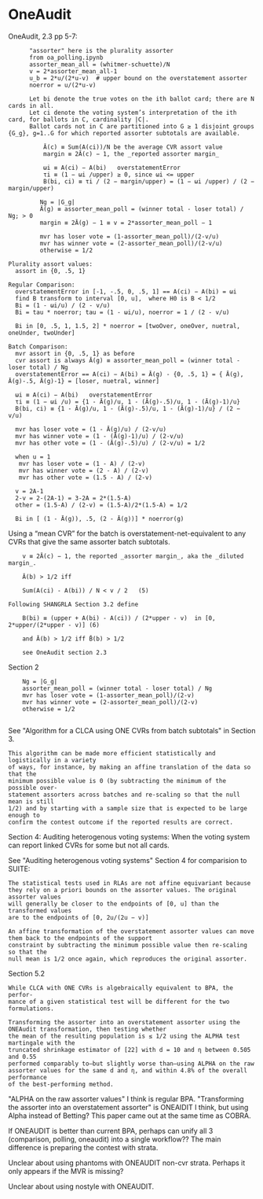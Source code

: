 # OneAudit

OneAudit, 2.3 pp 5-7:
````
      "assorter" here is the plurality assorter
      from oa_polling.ipynb
      assorter_mean_all = (whitmer-schuette)/N
      v = 2*assorter_mean_all-1
      u_b = 2*u/(2*u-v)  # upper bound on the overstatement assorter
      noerror = u/(2*u-v)

      Let bi denote the true votes on the ith ballot card; there are N cards in all.
      Let ci denote the voting system’s interpretation of the ith card, for ballots in C, cardinality |C|.
      Ballot cards not in C are partitioned into G ≥ 1 disjoint groups {G_g}, g=1..G for which reported assorter subtotals are available.

          Ā(c) ≡ Sum(A(ci))/N be the average CVR assort value
          margin ≡ 2Ā(c) − 1, the _reported assorter margin_

          ωi ≡ A(ci) − A(bi)   overstatementError
          τi ≡ (1 − ωi /upper) ≥ 0, since ωi <= upper
          B(bi, ci) ≡ τi / (2 − margin/upper) = (1 − ωi /upper) / (2 − margin/upper)

         Ng = |G_g|
         Ā(g) ≡ assorter_mean_poll = (winner total - loser total) / Ng; > 0
         margin ≡ 2Ā(g) − 1 ≡ v = 2*assorter_mean_poll − 1
         
         mvr has loser vote = (1-assorter_mean_poll)/(2-v/u)
         mvr has winner vote = (2-assorter_mean_poll)/(2-v/u)
         otherwise = 1/2
````

````
Plurality assort values:
  assort in {0, .5, 1}

Regular Comparison:
  overstatementError in [-1, -.5, 0, .5, 1] == A(ci) − A(bi) = ωi
  find B transform to interval [0, u],  where H0 is B < 1/2
  Bi = (1 - ωi/u) / (2 - v/u)
  Bi = tau * noerror; tau = (1 - ωi/u), noerror = 1 / (2 - v/u)

  Bi in [0, .5, 1, 1.5, 2] * noerror = [twoOver, oneOver, nuetral, oneUnder, twoUnder]
  
Batch Comparison:
  mvr assort in {0, .5, 1} as before
  cvr assort is always Ā(g) ≡ assorter_mean_poll = (winner total - loser total) / Ng
  overstatementError == A(ci) − A(bi) = Ā(g) - {0, .5, 1} = { Ā(g), Ā(g)-.5, Ā(g)-1} = [loser, nuetral, winner]
  
  ωi ≡ A(ci) − A(bi)   overstatementError
  τi ≡ (1 − ωi /u) = {1 - Ā(g)/u, 1 - (Ā(g)-.5)/u, 1 - (Ā(g)-1)/u}
  B(bi, ci) ≡ {1 - Ā(g)/u, 1 - (Ā(g)-.5)/u, 1 - (Ā(g)-1)/u} / (2 − v/u)
          
  mvr has loser vote = (1 - Ā(g)/u) / (2-v/u)
  mvr has winner vote = (1 - (Ā(g)-1)/u) / (2-v/u)
  mvr has other vote = (1 - (Ā(g)-.5)/u) / (2-v/u) = 1/2
  
  when u = 1
   mvr has loser vote = (1 - A) / (2-v)
   mvr has winner vote = (2 - A) / (2-v)
   mvr has other vote = (1.5 - A) / (2-v) 
  
  v = 2A-1
  2-v = 2-(2A-1) = 3-2A = 2*(1.5-A)
  other = (1.5-A) / (2-v) = (1.5-A)/2*(1.5-A) = 1/2
  
  Bi in [ (1 - Ā(g)), .5, (2 - Ā(g))] * noerror(g)
````
Using a “mean CVR” for the batch is overstatement-net-equivalent to any CVRs that give the same assorter
batch subtotals.

````
    v ≡ 2Ā(c) − 1, the reported _assorter margin_, aka the _diluted margin_.

    Ā(b) > 1/2 iff

    Sum(A(ci) - A(bi)) / N < v / 2   (5)

Following SHANGRLA Section 3.2 define

    B(bi) ≡ (upper + A(bi) - A(ci)) / (2*upper - v)  in [0, 2*upper/(2*upper - v)] (6)

    and Ā(b) > 1/2 iff B̄(b) > 1/2

    see OneAudit section 2.3
````
Section 2
````
    Ng = |G_g|
    assorter_mean_poll = (winner total - loser total) / Ng
    mvr has loser vote = (1-assorter_mean_poll)/(2-v)
    mvr has winner vote = (2-assorter_mean_poll)/(2-v)
    otherwise = 1/2
  
````
See "Algorithm for a CLCA using ONE CVRs from batch subtotals" in Section 3.
````
This algorithm can be made more efficient statistically and logistically in a variety
of ways, for instance, by making an affine translation of the data so that the
minimum possible value is 0 (by subtracting the minimum of the possible over-
statement assorters across batches and re-scaling so that the null mean is still
1/2) and by starting with a sample size that is expected to be large enough to
confirm the contest outcome if the reported results are correct.
````

Section 4: Auditing heterogenous voting systems: When the voting system can report linked CVRs for some but not all cards.

See "Auditing heterogenous voting systems" Section 4 for comparision to SUITE:
````
The statistical tests used in RLAs are not affine equivariant because
they rely on a priori bounds on the assorter values. The original assorter values
will generally be closer to the endpoints of [0, u] than the transformed values
are to the endpoints of [0, 2u/(2u − v)]

An affine transformation of the overstatement assorter values can move them back to the endpoints of the support
constraint by subtracting the minimum possible value then re-scaling so that the
null mean is 1/2 once again, which reproduces the original assorter.
````

Section 5.2

````
While CLCA with ONE CVRs is algebraically equivalent to BPA, the perfor-
mance of a given statistical test will be different for the two formulations.

Transforming the assorter into an overstatement assorter using the ONEAudit transformation, then testing whether 
the mean of the resulting population is ≤ 1/2 using the ALPHA test martingale with the
truncated shrinkage estimator of [22] with d = 10 and η between 0.505 and 0.55
performed comparably to—but slightly worse than—using ALPHA on the raw
assorter values for the same d and η, and within 4.8% of the overall performance
of the best-performing method.
````

"ALPHA on the raw assorter values" I think is regular BPA.
"Transforming the assorter into an overstatement assorter" is ONEAIDIT I think, but using Alpha instead of Betting?
This paper came out at the same time as COBRA.

If ONEAUDIT is better than current BPA, perhaps can unify all 3 (comparison, polling, oneaudit) into a single workflow??
The main difference is preparing the contest with strata.

Unclear about using phantoms with ONEAUDIT non-cvr strata. Perhaps it only appears if the MVR is missing?

Unclear about using nostyle with ONEAUDIT.